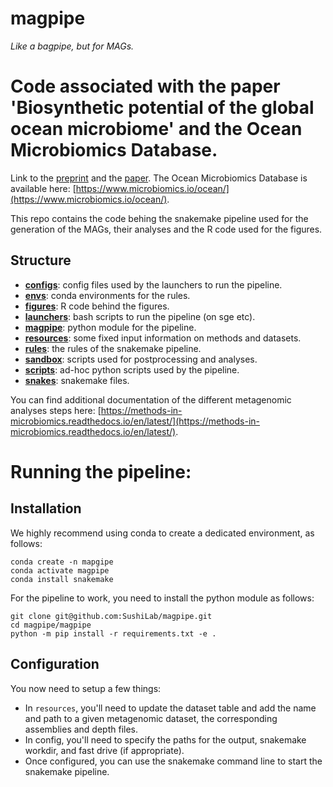 # magpipe 

*Like a bagpipe, but for MAGs.*

# Code associated with the paper 'Biosynthetic potential of the global ocean microbiome' and the Ocean Microbiomics Database.

Link to the [preprint](https://www.biorxiv.org/content/10.1101/2021.03.24.436479v1) and the [paper](). The Ocean Microbiomics Database is available here: [https://www.microbiomics.io/ocean/](https://www.microbiomics.io/ocean/).

This repo contains the code behing the snakemake pipeline used for the generation of the MAGs, their analyses and the R code used for the figures. 

## Structure

- [**configs**](https://github.com/SushiLab/MAGPIPE_DEV/tree/master/code/configs): config files used by the launchers to run the pipeline.
- [**envs**](https://github.com/SushiLab/MAGPIPE_DEV/tree/master/code/envs): conda environments for the rules.
- [**figures**](https://github.com/SushiLab/MAGPIPE_DEV/tree/master/code/figures): R code behind the figures.
- [**launchers**](https://github.com/SushiLab/MAGPIPE_DEV/tree/master/code/launchers): bash scripts to run the pipeline (on sge etc).
- [**magpipe**](https://github.com/SushiLab/MAGPIPE_DEV/tree/master/code/magpipe): python module for the pipeline.
- [**resources**](https://github.com/SushiLab/MAGPIPE_DEV/tree/master/code/resources): some fixed input information on methods and datasets.
- [**rules**](https://github.com/SushiLab/MAGPIPE_DEV/tree/master/code/rules): the rules of the snakemake pipeline. 
- [**sandbox**](https://github.com/SushiLab/MAGPIPE_DEV/tree/master/code/sandbox): scripts used for postprocessing and analyses.
- [**scripts**](https://github.com/SushiLab/MAGPIPE_DEV/tree/master/code/scripts): ad-hoc python scripts used by the pipeline.
- [**snakes**](https://github.com/SushiLab/MAGPIPE_DEV/tree/master/code/snakes): snakemake files.

You can find additional documentation of the different metagenomic analyses steps here: [https://methods-in-microbiomics.readthedocs.io/en/latest/](https://methods-in-microbiomics.readthedocs.io/en/latest/). 

# Running the pipeline:

## Installation

We highly recommend using conda to create a dedicated environment, as follows:

```
conda create -n mapgipe
conda activate magpipe
conda install snakemake
```

For the pipeline to work, you need to install the python module as follows:
 
```
git clone git@github.com:SushiLab/magpipe.git
cd magpipe/magpipe
python -m pip install -r requirements.txt -e .
```

## Configuration

You now need to setup a few things:

- In `resources`, you'll need to update the dataset table and add the name and path to a given metagenomic dataset, the corresponding assemblies and depth files.
- In config, you'll need to specify the paths for the output, snakemake workdir, and fast drive (if appropriate).
- Once configured, you can use the snakemake command line to start the snakemake pipeline. 
